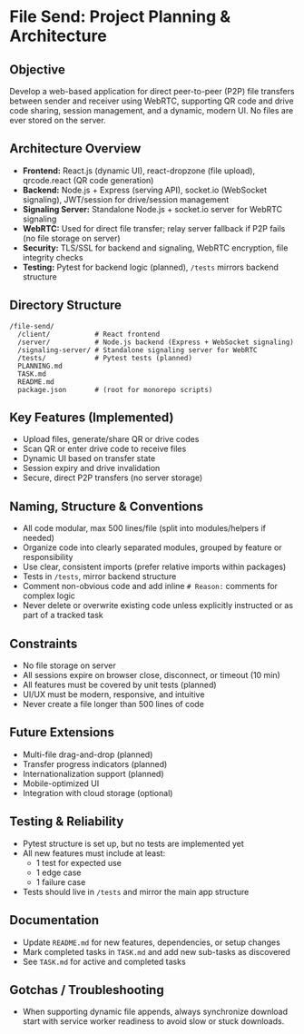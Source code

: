 # File Send: Project Planning & Architecture

## Objective
Develop a web-based application for direct peer-to-peer (P2P) file transfers between sender and receiver using WebRTC, supporting QR code and drive code sharing, session management, and a dynamic, modern UI. No files are ever stored on the server.

## Architecture Overview
- **Frontend:** React.js (dynamic UI), react-dropzone (file upload), qrcode.react (QR code generation)
- **Backend:** Node.js + Express (serving API), socket.io (WebSocket signaling), JWT/session for drive/session management
- **Signaling Server:** Standalone Node.js + socket.io server for WebRTC signaling
- **WebRTC:** Used for direct file transfer; relay server fallback if P2P fails (no file storage on server)
- **Security:** TLS/SSL for backend and signaling, WebRTC encryption, file integrity checks
- **Testing:** Pytest for backend logic (planned), `/tests` mirrors backend structure

## Directory Structure
```
/file-send/
  /client/           # React frontend
  /server/           # Node.js backend (Express + WebSocket signaling)
  /signaling-server/ # Standalone signaling server for WebRTC
  /tests/            # Pytest tests (planned)
  PLANNING.md
  TASK.md
  README.md
  package.json       # (root for monorepo scripts)
```

## Key Features (Implemented)
- Upload files, generate/share QR or drive codes
- Scan QR or enter drive code to receive files
- Dynamic UI based on transfer state
- Session expiry and drive invalidation
- Secure, direct P2P transfers (no server storage)

## Naming, Structure & Conventions
- All code modular, max 500 lines/file (split into modules/helpers if needed)
- Organize code into clearly separated modules, grouped by feature or responsibility
- Use clear, consistent imports (prefer relative imports within packages)
- Tests in `/tests`, mirror backend structure
- Comment non-obvious code and add inline `# Reason:` comments for complex logic
- Never delete or overwrite existing code unless explicitly instructed or as part of a tracked task

## Constraints
- No file storage on server
- All sessions expire on browser close, disconnect, or timeout (10 min)
- All features must be covered by unit tests (planned)
- UI/UX must be modern, responsive, and intuitive
- Never create a file longer than 500 lines of code

## Future Extensions
- Multi-file drag-and-drop (planned)
- Transfer progress indicators (planned)
- Internationalization support (planned)
- Mobile-optimized UI
- Integration with cloud storage (optional)

## Testing & Reliability
- Pytest structure is set up, but no tests are implemented yet
- All new features must include at least:
  - 1 test for expected use
  - 1 edge case
  - 1 failure case
- Tests should live in `/tests` and mirror the main app structure

## Documentation
- Update `README.md` for new features, dependencies, or setup changes
- Mark completed tasks in `TASK.md` and add new sub-tasks as discovered
- See `TASK.md` for active and completed tasks

## Gotchas / Troubleshooting
* When supporting dynamic file appends, always synchronize download start with service worker readiness to avoid slow or stuck downloads.
